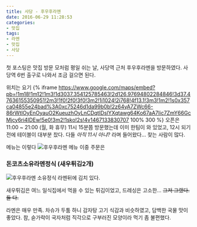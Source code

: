 ```yaml
---
title: 사당 - 후우후라멘
date: 2016-06-29 11:28:53
categories:
- 맛집
tags:
- 라멘
- 맛집
- 사당
---
```

첫 포스팅은 맛집 방문
모처럼 평일 쉬는 날, 사당역 근처 후우후라멘을 방문하였다.
사당역 6번 출구로 나와서 조금 걸으면 된다.
<!-- more -->

위치는 요기
{% iframe https://www.google.com/maps/embed?pb=!1m18!1m12!1m3!1d3037.354125785463!2d126.97694802284846!3d37.47636155350951!2m3!1f0!2f0!3f0!3m2!1i1024!2i768!4f13.1!3m3!1m2!1s0x357ca04855e24bad%3A0xc75246d1da99b0b!2z64yA7ZWc66-86rWtIOyEnOyauO2KueuzhOyLnCDqtIDslYXqtawg64Ko67aA7Iic7ZmY66GcMjcy6ri4IDEw!5e0!3m2!1sko!2s!4v1467133830707 100% 300 %}
오픈은 11:00 ~ 21:00 (월, 화 휴무)
11시 15분쯤 방문했는데 이미 한팀이 와 있었고, 12시 되기 전에 테이블이 대부분 찼다.
다들 *아직 11시 아냐?* 라며 들어왔다… 찾는 사람이 많다.

메뉴는 이렇다
![후우후라멘 메뉴](https://lh3.googleusercontent.com/-YHjTP6Cyn84/V3KwndYfXBI/AAAAAAAAAoM/n0hWKUZ8BN0XZu0NAnIjW4vH57gNru7jQCCo/s1152/IMG_4748.jpg)
이중 주문은
### 돈코츠소유라멘정식 (새우튀김2개)
![후우후라멘 소유정식](https://lh3.googleusercontent.com/-bLSTBCyajA0/V3KwnWoxhCI/AAAAAAAAAoM/fF3_C4xO_zQBfruNMF5kAjsQNPr-rfG9wCCo/s1600/IMG_4749.jpg)
라멘뒤에 김치 있다.

새우튀김은 여느 일식집에서 먹을 수 있는 튀김이었고,
드레싱은 고소한... ~~그저 그랬다. 둘 다.~~

라멘은 매우 만족.
차슈가 두툼 하니 감자탕 고기 식감과 비슷하였고,
담백한 국물 맛이 좋았다.
참, 숟가락이 국자처럼 직각으로 구부러진 모양이라 먹기 좀 불편했다.
